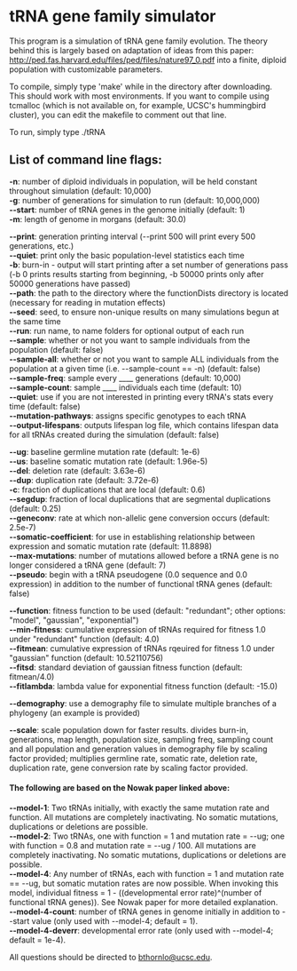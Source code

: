 # tRNA gene family simulator

This program is a simulation of tRNA gene family evolution. The theory behind this is largely based on adaptation of ideas from this paper:
http://ped.fas.harvard.edu/files/ped/files/nature97_0.pdf
into a finite, diploid population with customizable parameters.

To compile, simply type 'make' while in the directory after downloading. This should work with most environments. If you want to compile using tcmalloc (which is not available on, for example, UCSC's hummingbird cluster), you can edit the makefile to comment out that line.

To run, simply type ./tRNA

## List of command line flags:

**-n**: number of diploid individuals in population, will be held constant throughout simulation (default: 10,000)  
**-g**: number of generations for simulation to run (default: 10,000,000)  
**--start**: number of tRNA genes in the genome initially (default: 1)  
**-m**: length of genome in morgans (default: 30.0)  

**--print**: generation printing interval (--print 500 will print every 500 generations, etc.)  
**--quiet**: print only the basic population-level statistics each time    
**-b**: burn-in - output will start printing after a set number of generations pass (-b 0 prints results starting from beginning, -b 50000 prints only after 50000 generations have passed)  
**--path**: the path to the directory where the functionDists directory is located (necessary for reading in mutation effects)  
**--seed**: seed, to ensure non-unique results on many simulations begun at the same time  
**--run**: run name, to name folders for optional output of each run  
**--sample**: whether or not you want to sample individuals from the population (default: false)  
**--sample-all**: whether or not you want to sample ALL individuals from the population at a given time (i.e. --sample-count == -n) (default: false)  
**--sample-freq**: sample every ____ generations (default: 10,000)  
**--sample-count**: sample ____ individuals each time (default: 10)  
**--quiet**: use if you are not interested in printing every tRNA's stats every time (default: false)  
**--mutation-pathways**: assigns specific genotypes to each tRNA  
**--output-lifespans**: outputs lifespan log file, which contains lifespan data for all tRNAs created during the simulation (default: false)  

**--ug**: baseline germline mutation rate (default: 1e-6)  
**--us**: baseline somatic mutation rate (default: 1.96e-5)  
**--del**: deletion rate (default: 3.63e-6)  
**--dup**: duplication rate (default: 3.72e-6)  
**-c**: fraction of duplications that are local (default: 0.6)  
**--segdup**: fraction of local duplications that are segmental duplications (default: 0.25)  
**--geneconv**: rate at which non-allelic gene conversion occurs (default: 2.5e-7)  
**--somatic-coefficient**: for use in establishing relationship between expression and somatic mutation rate (default: 11.8898)  
**--max-mutations**: number of mutations allowed before a tRNA gene is no longer considered a tRNA gene (default: 7)  
**--pseudo**: begin with a tRNA pseudogene (0.0 sequence and 0.0 expression) in addition to the number of functional tRNA genes (default: false)  

**--function**: fitness function to be used (default: "redundant"; other options: "model", "gaussian", "exponential")  
**--min-fitness**: cumulative expression of tRNAs required for fitness 1.0 under "redundant" function (default: 4.0)  
**--fitmean**: cumulative expression of tRNAs rqeuired for fitness 1.0 under "gaussian" function (default: 10.52110756)  
**--fitsd**: standard deviation of gaussian fitness function (default: fitmean/4.0)  
**--fitlambda**: lambda value for exponential fitness function (default: -15.0)  

**--demography**: use a demography file to simulate multiple branches of a phylogeny (an example is provided)  

**--scale**: scale population down for faster results. divides burn-in, generations, map length, population size, sampling freq, sampling count and all population and generation values in demography file by scaling factor provided; multiplies germline rate, somatic rate, deletion rate, duplication rate, gene conversion rate by scaling factor provided.  

#### The following are based on the Nowak paper linked above:

**--model-1**:
Two tRNAs initially, with exactly the same mutation rate and function. All mutations are completely inactivating. No somatic mutations, duplications or deletions are possible.  
**--model-2**:
Two tRNAs, one with function = 1 and mutation rate = --ug; one with function = 0.8 and mutation rate = --ug / 100. All mutations are completely inactivating. No somatic mutations, duplications or deletions are possible.  
**--model-4**:
Any number of tRNAs, each with function = 1 and mutation rate == --ug, but somatic mutation rates are now possible. When invoking this model, individual fitness = 1 - ((developmental error rate)^(number of functional tRNA genes)). See Nowak paper for more detailed explanation.  
**--model-4-count**: number of tRNA genes in genome initially in addition to --start value (only used with --model-4; default = 1).  
**--model-4-deverr**: developmental error rate (only used with --model-4; default = 1e-4).  

All questions should be directed to bthornlo@ucsc.edu.

